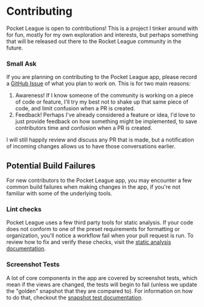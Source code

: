 # Contributing

Pocket League is open to contributions! This is a project I tinker around with for fun, mostly for my own exploration and interests, but perhaps something that will be released out there to the Rocket League community in the future. 

### Small Ask

If you are planning on contributing to the Pocket League app, please record a [GitHub Issue](https://github.com/pocketleague/issues/new) of what you plan to work on. This is for two main reasons:

1. Awareness! If I know someone of the community is working on a piece of code or feature, I'll try my best not to shake up that same piece of code, and limit confusion when a PR is created.
2. Feedback! Perhaps I've already considered a feature or idea, I'd love to just provide feedback on how something might be implemented, to save contributors time and confusion when a PR is created. 

I will still happily review and discuss any PR that is made, but a notification of incoming changes allows us to have those conversations earlier. 

## Potential Build Failures

For new contributors to the Pocket League app, you may encounter a few common build failures when making changes in the app, if you're not familiar with some of the underlying tools.

### Lint checks

Pocket League uses a few third party tools for static analysis. If your code does not conform to one of the preset requirements for formatting or organization, you'll notice a workflow fail when your pull request is run. To review how to fix and verify these checks, visit the [static analysis documentation](documentation/StaticAnalysis.md).

### Screenshot Tests

A lot of core components in the app are covered by screenshot tests, which mean if the views are changed, the tests will begin to fail (unless we update the "golden" snapshot that they are compared to). For information on how to do that, checkout the [snapshot test documentation](documentation/SnapshotTests.md). 